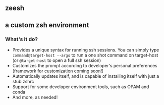 ## zeesh
## a custom zsh environment

### What's it do?
* Provides a unique syntax for running ssh sessions. You can simply type `command@target-host --args` to run a one shot command on target-host (or `@target-host` to open a full ssh session)
* Customizes the prompt according to developer's personal preferences (framework for customization coming soon!)
* Automatically updates itself, and is capable of installing itself with just a stub zshrc
* Support for some developer environment tools, such as OPAM and conda
* And more, as needed!
